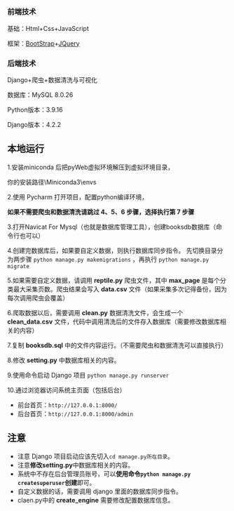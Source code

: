 ## 

### 前端技术

基础：Html+Css+JavaScript

框架：[BootStrap](https://www.bootcss.com/)+[JQuery](https://jquery.com/)

### 后端技术

Django+爬虫+数据清洗与可视化

数据库：MySQL 8.0.26

Python版本：3.9.16

Django版本：4.2.2

## 本地运行

1.安装miniconda 后把pyWeb虚拟环境解压到虚拟环境目录，

你的安装路径\Miniconda3\envs

2.使用 Pycharm 打开项目，配置python编译环境，

**如果不需要爬虫和数据清洗请跳过 4、5、6 步骤，选择执行第 7 步骤**

3.打开Navicat For Mysql（也就是数据库管理工具），创建booksdb数据库（命令行也可以）

4.创建完数据库后，如果要自定义数据，则执行数据库同步指令。
先切换目录分为两步骤 `python manage.py makemigrations` ，再执行 `python manage.py migrate`

5.如果需要自定义数据，请调用 **reptile.py** 爬虫文件，其中 **max_page** 是每个分类最大采集页数。爬虫结果会写入 **data.csv** 文件（如果采集多次记得备份，因为每次调用爬虫会覆盖）

6.爬取数据以后，需要调用 **clean.py** 数据清洗文件，会生成一个 **clean_data.csv** 文件，代码中调用清洗后的文件存入数据库（需要修改数据库相关的内容）

7.复制 **booksdb.sql** 中的文件内容运行。（不需要爬虫和数据清洗可以直接执行）

8.修改 **setting.py** 中数据库相关的内容。

9.使用命令启动 Django 项目 `python manage.py runserver`

10.通过浏览器访问系统主页面（包括后台）

* 前台首页：`http://127.0.0.1:8000/`
* 后台首页：`http://127.0.0.1:8000/admin`

## 注意

* 注意 Django 项目启动应该先切入`cd manage.py所在目录`。
* 注意**修改setting.py**中数据库相关的内容。
* 系统中不存在后台管理员账号，可以**使用命令`python manage.py createsuperuser`创建**即可。
* 自定义数据的话，需要调用 django 里面的数据库同步指令。
* claen.py中的 **create_engine** 需要修改配置数据库信息。

# 
